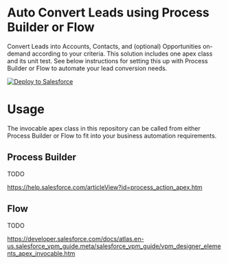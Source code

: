 # Auto Convert Leads using Process Builder or Flow

Convert Leads into Accounts, Contacts, and (optional) Opportunities on-demand according to your criteria. This solution includes one apex class and its unit test. See below instructions for setting this up with Process Builder or Flow to automate your lead conversion needs.

<a href="https://githubsfdeploy.herokuapp.com">
  <img alt="Deploy to Salesforce"
       src="https://raw.githubusercontent.com/afawcett/githubsfdeploy/master/deploy.png">
</a>


# Usage

The invocable apex class in this repository can be called from either Process Builder or Flow to fit into your business automation requirements.


Process Builder
---------------

TODO

https://help.salesforce.com/articleView?id=process_action_apex.htm


Flow
----

TODO

https://developer.salesforce.com/docs/atlas.en-us.salesforce_vpm_guide.meta/salesforce_vpm_guide/vpm_designer_elements_apex_invocable.htm
